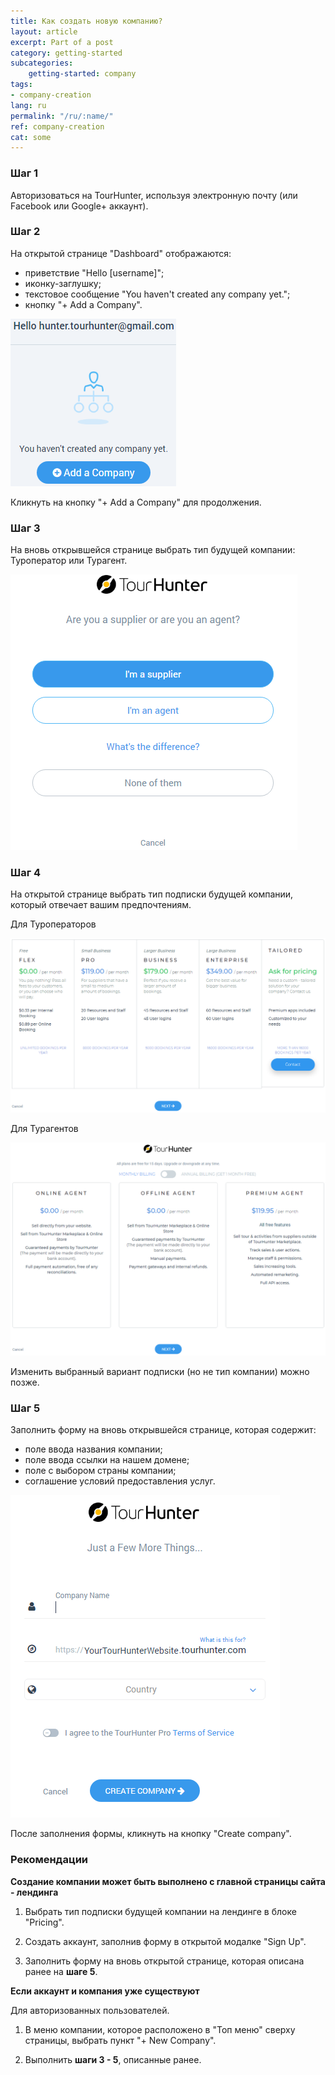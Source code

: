 ```yaml
---
title: Как создать новую компанию?
layout: article
excerpt: Part of a post
category: getting-started
subcategories:
    getting-started: company
tags:
- company-creation
lang: ru
permalink: "/ru/:name/"
ref: company-creation
cat: some
---
```


### **Шаг 1**

Авторизоваться на TourHunter, используя электронную почту (или Facebook или Google+ аккаунт).

### **Шаг 2**

На открытой странице "Dashboard" отображаются:

- приветствие "Hello [username]";
- иконку-заглушку;
- текстовое сообщение "You haven't created any company yet.";
- кнопку "+ Add a Company".

![You haven't created any company yet](/assets/images/company_creation1.png)

Кликнуть на кнопку "+ Add a Company" для продолжения.

### **Шаг 3**

На вновь открывшейся странице выбрать тип будущей компании: Туроператор или Турагент.

![Choose company type](/assets/images/company_creation2.png)

### **Шаг 4**

На открытой странице выбрать тип подписки будущей компании, который отвечает вашим предпочтениям.

Для Туроператоров

![Choose supplier subscription type](/assets/images/company_creation3.png)

Для Турагентов

![Choose agent subscription type](/assets/images/company_creation4.png)

Изменить выбранный вариант подписки (но не тип компании) можно позже.

### **Шаг 5**
 
Заполнить форму на вновь открывшейся странице, которая содержит:
- поле ввода названия компании;
- поле ввода ссылки на нашем домене;
- поле с выбором страны компании;
- соглашение условий предоставления услуг.

![Choose agent subscription type](/assets/images/company_creation5.png)

После заполнения формы, кликнуть на кнопку "Create company".
 
### **Рекомендации**

**Создание компании может быть выполнено с главной страницы сайта - лендинга**

1. Выбрать тип подписки будущей компании на лендинге в блоке "Pricing". 

2. Создать аккаунт, заполнив форму в открытой модалке "Sign Up".

3. Заполнить форму на вновь открытой странице, которая описана ранее на **шаге 5**.

**Если аккаунт и компания уже существуют**

Для авторизованных пользователей.

1. В меню компании, которое расположено в "Топ меню" сверху страницы, выбрать пункт "+ New Company".

2. Выполнить **шаги 3 - 5**, описанные ранее.